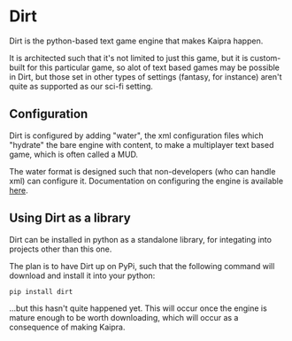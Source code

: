 # Dirt
Dirt is the python-based text game engine that makes Kaipra happen.

It is architected such that it's not limited to just this game, but it is custom-built for this particular game, so alot of text based games may be possible in Dirt, but those set in other types of settings (fantasy, for instance) aren't quite as supported as our sci-fi setting.

## Configuration
Dirt is configured by adding "water", the xml configuration files which "hydrate" the bare engine with content, to make a multiplayer text based game, which is often called a MUD.

The water format is designed such that non-developers (who can handle xml) can configure it. Documentation on configuring the engine is available [here](configuration/overview.md).

## Using Dirt as a library
Dirt can be installed in python as a standalone library, for integating into projects other than this one.

The plan is to have Dirt up on PyPi, such that the following command will download and install it into your python:
```
pip install dirt
```
...but this hasn't quite happened yet. This will occur once the engine is mature enough to be worth downloading, which will occur as a consequence of making Kaipra.